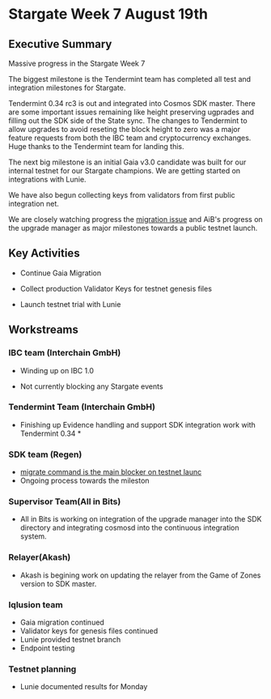 # Stargate Week 7 August 19th

## Executive Summary

Massive progress in the Stargate Week 7

The biggest milestone is the Tendermint team has completed all test and integration milestones for Stargate.

Tendermint 0.34 rc3 is out and integrated into Cosmos SDK master. There are some important issues remaining like height preserving ugprades and filling out the SDK side of the State sync. The changes to Tendermint to allow upgrades to avoid reseting the block height to zero was a major feature requests from both the IBC team and cryptocurrency exchanges. Huge thanks to the Tendermint team for landing this.

The next big milestone is an initial Gaia v3.0 candidate was built for our internal testnet for our Stargate champions. We are getting started on integrations with Lunie.

We have also begun collecting keys from validators from first public integration net.

We are closely watching progress the [migration issue](https://github.com/cosmos/cosmos-sdk/pull/6839) and AiB's progress on the upgrade manager as major milestones towards a public testnet launch.

## Key Activities

* Continue Gaia Migration

* Collect production Validator Keys for testnet genesis files

* Launch testnet trial with Lunie

## Workstreams

### IBC team (Interchain GmbH)

* Winding up on IBC 1.0

* Not currently blocking any Stargate events

### Tendermint Team (Interchain GmbH)

* Finishing up Evidence handling and support SDK integration work with Tendermint 0.34 *

### SDK team (Regen)

* [migrate command is the main blocker on testnet launc](https://github.com/cosmos/cosmos-sdk/pull/6839)
* Ongoing process towards the mileston

### Supervisor Team(All in Bits)

* All in Bits is working on integration of the upgrade manager into the SDK directory and integrating cosmosd into the continuous integration system.

### Relayer(Akash)

* Akash is begining work on updating the relayer from the Game of Zones version to SDK master.

### Iqlusion team

* Gaia migration continued
* Validator keys for genesis files continued
* Lunie provided testnet branch
* Endpoint testing

### Testnet planning

* Lunie documented results for Monday
